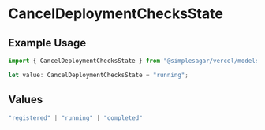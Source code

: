 # CancelDeploymentChecksState

## Example Usage

```typescript
import { CancelDeploymentChecksState } from "@simplesagar/vercel/models/canceldeploymentop.js";

let value: CancelDeploymentChecksState = "running";
```

## Values

```typescript
"registered" | "running" | "completed"
```